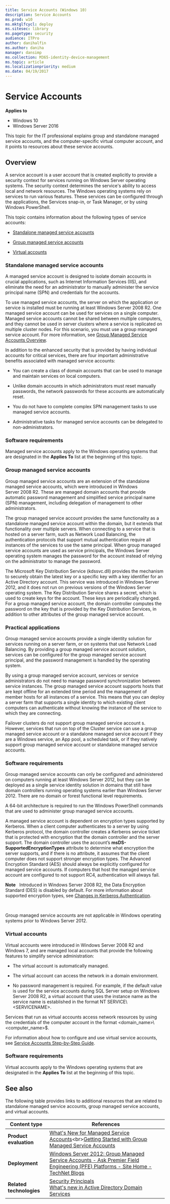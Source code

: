 ```yaml
---
title: Service Accounts (Windows 10)
description: Service Accounts
ms.prod: w10
ms.mktglfcycl: deploy
ms.sitesec: library
ms.pagetype: security
audience: ITPro
author: danihalfin
ms.author: daniha
manager: dansimp
ms.collection: M365-identity-device-management
ms.topic: article
ms.localizationpriority: medium
ms.date: 04/19/2017
---
```


# Service Accounts

**Applies to**
-   Windows 10
-   Windows Server 2016

This topic for the IT professional explains group and standalone managed service accounts, and the computer-specific virtual computer account, and it points to resources about these service accounts.

## Overview


A service account is a user account that is created explicitly to provide a security context for services running on Windows Server operating systems. The security context determines the service's ability to access local and network resources. The Windows operating systems rely on services to run various features. These services can be configured through the applications, the Services snap-in, or Task Manager, or by using Windows PowerShell.

This topic contains information about the following types of service accounts:

-   [Standalone managed service accounts](#bkmk-standalonemanagedserviceaccounts)

-   [Group managed service accounts](#bkmk-groupmanagedserviceaccounts)

-   [Virtual accounts](#bkmk-virtualserviceaccounts)

### <a href="" id="bkmk-standalonemanagedserviceaccounts"></a>Standalone managed service accounts

A managed service account is designed to isolate domain accounts in crucial applications, such as Internet Information Services (IIS), and eliminate the need for an administrator to manually administer the service principal name (SPN) and credentials for the accounts.

To use managed service accounts, the server on which the application or service is installed must be running at least Windows Server 2008 R2. One managed service account can be used for services on a single computer. Managed service accounts cannot be shared between multiple computers, and they cannot be used in server clusters where a service is replicated on multiple cluster nodes. For this scenario, you must use a group managed service account. For more information, see [Group Managed Service Accounts Overview](https://technet.microsoft.com/library/hh831782(v=ws.11).aspx).

In addition to the enhanced security that is provided by having individual accounts for critical services, there are four important administrative benefits associated with managed service accounts:

-   You can create a class of domain accounts that can be used to manage and maintain services on local computers.

-   Unlike domain accounts in which administrators must reset manually passwords, the network passwords for these accounts are automatically reset.

-   You do not have to complete complex SPN management tasks to use managed service accounts.

-   Administrative tasks for managed service accounts can be delegated to non-administrators.

### Software requirements

Managed service accounts apply to the Windows operating systems that are designated in the **Applies To** list at the beginning of this topic.

### <a href="" id="bkmk-groupmanagedserviceaccounts"></a>Group managed service accounts

Group managed service accounts are an extension of the standalone managed service accounts, which were introduced in Windows Server 2008 R2. These are managed domain accounts that provide automatic password management and simplified service principal name (SPN) management, including delegation of management to other administrators.

The group managed service account provides the same functionality as a standalone managed service account within the domain, but it extends that functionality over multiple servers. When connecting to a service that is hosted on a server farm, such as Network Load Balancing, the authentication protocols that support mutual authentication require all instances of the services to use the same principal. When group managed service accounts are used as service principals, the Windows Server operating system manages the password for the account instead of relying on the administrator to manage the password.

The Microsoft Key Distribution Service (kdssvc.dll) provides the mechanism to securely obtain the latest key or a specific key with a key identifier for an Active Directory account. This service was introduced in Windows Server 2012, and it does not run on previous versions of the Windows Server operating system. The Key Distribution Service shares a secret, which is used to create keys for the account. These keys are periodically changed. For a group managed service account, the domain controller computes the password on the key that is provided by the Key Distribution Services, in addition to other attributes of the group managed service account.

### <a href="" id="bkmk-app"></a>Practical applications

Group managed service accounts provide a single identity solution for services running on a server farm, or on systems that use Network Load Balancing. By providing a group managed service account solution, services can be configured for the group managed service account principal, and the password management is handled by the operating system.

By using a group managed service account, services or service administrators do not need to manage password synchronization between service instances. The group managed service account supports hosts that are kept offline for an extended time period and the management of member hosts for all instances of a service. This means that you can deploy a server farm that supports a single identity to which existing client computers can authenticate without knowing the instance of the service to which they are connecting.

Failover clusters do not support group managed service account s. However, services that run on top of the Cluster service can use a group managed service account or a standalone managed service account if they are a Windows service, an App pool, a scheduled task, or if they natively support group managed service account or standalone managed service accounts.

### <a href="" id="bkmk-soft"></a>Software requirements

Group managed service accounts can only be configured and administered on computers running at least Windows Server 2012, but they can be deployed as a single service identity solution in domains that still have domain controllers running operating systems earlier than Windows Server 2012. There are no domain or forest functional level requirements.

A 64-bit architecture is required to run the Windows PowerShell commands that are used to administer group managed service accounts.

A managed service account is dependent on encryption types supported by Kerberos. When a client computer authenticates to a server by using Kerberos protocol, the domain controller creates a Kerberos service ticket that is protected with encryption that the domain controller and the server support. The domain controller uses the account’s **msDS-SupportedEncryptionTypes** attribute to determine what encryption the server supports, and if there is no attribute, it assumes that the client computer does not support stronger encryption types. The Advanced Encryption Standard (AES) should always be explicitly configured for managed service accounts. If computers that host the managed service account are configured to not support RC4, authentication will always fail.

**Note**  
Introduced in Windows Server 2008 R2, the Data Encryption Standard (DES) is disabled by default. For more information about supported encryption types, see [Changes in Kerberos Authentication](https://technet.microsoft.com/library/dd560670(WS.10).aspx).

 

Group managed service accounts are not applicable in Windows operating systems prior to Windows Server 2012.

### <a href="" id="bkmk-virtualserviceaccounts"></a>Virtual accounts

Virtual accounts were introduced in Windows Server 2008 R2 and Windows 7, and are managed local accounts that provide the following features to simplify service administration:

-   The virtual account is automatically managed.

-   The virtual account can access the network in a domain environment.

-   No password management is required. For example, if the default value is used for the service accounts during SQL Server setup on Windows Server 2008 R2, a virtual account that uses the instance name as the service name is established in the format NT SERVICE\\&lt;SERVICENAME&gt;.

Services that run as virtual accounts access network resources by using the credentials of the computer account in the format &lt;domain\_name&gt;\\&lt;computer\_name&gt;$.

For information about how to configure and use virtual service accounts, see [Service Accounts Step-by-Step Guide](https://technet.microsoft.com/library/dd548356.aspx).

### Software requirements

Virtual accounts apply to the Windows operating systems that are designated in the **Applies To** list at the beginning of this topic.

## <a href="" id="bkmk-links"></a>See also


The following table provides links to additional resources that are related to standalone managed service accounts, group managed service accounts, and virtual accounts.

| Content type  | References  |
|---------------|-------------|
| **Product evaluation** | [What's New for Managed Service Accounts](https://technet.microsoft.com/library/hh831451(v=ws.11).aspx)<br>[Getting Started with Group Managed Service Accounts](https://technet.microsoft.com/library/jj128431(v=ws.11).aspx) |
| **Deployment** | [Windows Server 2012: Group Managed Service Accounts - Ask Premier Field Engineering (PFE) Platforms - Site Home - TechNet Blogs](http://blogs.technet.com/b/askpfeplat/archive/2012/12/17/windows-server-2012-group-managed-service-accounts.aspx) |
| **Related technologies** | [Security Principals](security-principals.md)<br>[What's new in Active Directory Domain Services](https://technet.microsoft.com/library/mt163897.aspx) |